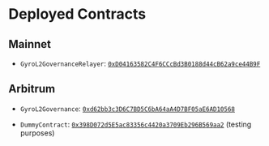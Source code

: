 # Deployed Contracts

## Mainnet

* `GyroL2GovernanceRelayer`: [`0xD04163582C4F6CCcBd3B0188d44cB62a9ce44B9F`](https://etherscan.io/address/0xD04163582C4F6CCcBd3B0188d44cB62a9ce44B9F)


## Arbitrum

* `GyroL2Governance`: [`0xd62bb3c3D6C7BD5C6bA64aA4D7BF05aE6AD10568`](https://arbiscan.io/address/0xd62bb3c3D6C7BD5C6bA64aA4D7BF05aE6AD10568)

* `DummyContract`: [`0x398D072d5E5ac83356c4420a3709Eb296B569aa2`](https://arbiscan.io/address/0x398D072d5E5ac83356c4420a3709Eb296B569aa2) (testing purposes)

